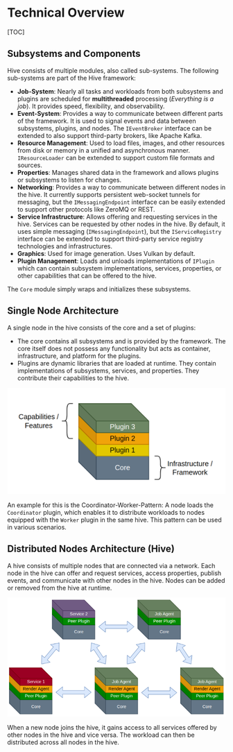 # Technical Overview

[TOC]

## Subsystems and Components

Hive consists of multiple modules, also called sub-systems. The following sub-systems are part of the Hive framework:

* **Job-System**: Nearly all tasks and workloads from both subsystems and plugins are scheduled for **multithreaded**
  processing (_Everything is a job_). It provides speed, flexibility, and observability.
* **Event-System**: Provides a way to communicate between different parts of the framework. It is used to signal events
  and data between subsystems, plugins, and nodes. The `IEventBroker` interface can be extended to also support
  third-party brokers, like Apache Kafka.
* **Resource Management**: Used to load files, images, and other resources from disk or memory in a unified and
  asynchronous
  manner. `IResourceLoader` can be extended to support custom file formats and sources.
* **Properties**: Manages shared data in the framework and allows plugins or subsystems to listen for changes.
* **Networking**: Provides a way to communicate between different nodes in the hive. It currently supports persistent
  web-socket tunnels for messaging, but the `IMessagingEndpoint` interface can be easily extended to support other
  protocols like
  ZeroMQ or REST.
* **Service Infrastructure**: Allows offering and requesting services in the hive. Services can be requested by
  other nodes in the hive. By default, it uses simple messaging (`IMessagingEndpoint`), but
  the `IServiceRegistry` interface can be extended to support third-party service registry
  technologies and infrastructures.
* **Graphics**: Used for image generation. Uses Vulkan by default.
* **Plugin Management**: Loads and unloads implementations of `IPlugin` which can contain subsystem implementations,
  services, properties, or
  other capabilities that can be offered to the hive.

The `Core` module simply wraps and initializes these subsystems.

## Single Node Architecture

A single node in the hive consists of the core and a set of plugins:

* The core contains all subsystems and is provided by the framework. The core itself does not possess any functionality
  but acts as container, infrastructure, and platform for the plugins.
* Plugins are dynamic libraries that are loaded at runtime. They contain implementations of subsystems, services, and
  properties. They contribute their capabilities to the hive.

![Single Node Architecture](./docs/images/single-node.png)

An example for this is the Coordinator-Worker-Pattern: A node loads the `Coordinator` plugin, which enables it to
distribute workloads to nodes equipped with the `Worker` plugin in the same hive. This pattern can be used in various
scenarios.

## Distributed Nodes Architecture (Hive)

A hive consists of multiple nodes that are connected via a network. Each node in the hive can offer and request
services, access properties, publish events, and communicate with other nodes in the hive. Nodes can be added or removed
from the hive at runtime.

![Distributed Hive Architecture](./docs/images/nodes-in-hive.png)

When a new node joins the hive, it gains access to all services offered by other nodes in the hive and vice versa. The
workload can then be distributed across all nodes in the hive.
